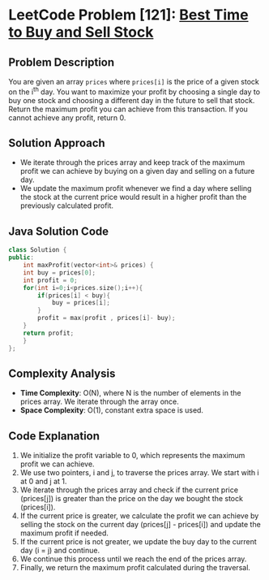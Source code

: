 # LeetCode Problem [121]: [Best Time to Buy and Sell Stock](https://leetcode.com/problems/best-time-to-buy-and-sell-stock/)

## Problem Description
You are given an array `prices` where `prices[i]` is the price of a given stock on the i<sup>th</sup> day. You want to maximize your profit by choosing a single day to buy one stock and choosing a different day in the future to sell that stock. Return the maximum profit you can achieve from this transaction. If you cannot achieve any profit, return 0.

## Solution Approach
- We iterate through the prices array and keep track of the maximum profit we can achieve by buying on a given day and selling on a future day.
- We update the maximum profit whenever we find a day where selling the stock at the current price would result in a higher profit than the previously calculated profit.

## Java Solution Code

```cpp
class Solution {
public:
    int maxProfit(vector<int>& prices) {
    int buy = prices[0];
    int profit = 0;
    for(int i=0;i<prices.size();i++){
        if(prices[i] < buy){
            buy = prices[i];
        }
        profit = max(profit , prices[i]- buy);
    }
    return profit;
    }
};
```

## Complexity Analysis
- **Time Complexity**: O(N), where N is the number of elements in the prices array. We iterate through the array once.
- **Space Complexity**: O(1), constant extra space is used.

## Code Explanation
1. We initialize the profit variable to 0, which represents the maximum profit we can achieve.
2. We use two pointers, i and j, to traverse the prices array. We start with i at 0 and j at 1.
3. We iterate through the prices array and check if the current price (prices[j]) is greater than the price on the day we bought the stock (prices[i]).
4. If the current price is greater, we calculate the profit we can achieve by selling the stock on the current day (prices[j] - prices[i]) and update the maximum profit if needed.
5. If the current price is not greater, we update the buy day to the current day (i = j) and continue.
6. We continue this process until we reach the end of the prices array.
7. Finally, we return the maximum profit calculated during the traversal.
